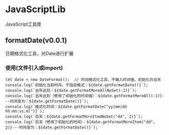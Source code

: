 # JavaScriptLib
JavaScript工具库
## formatDate(v0.0.1)
日期格式化工具，对Date进行扩展
### 使用(文件引入或import)
```
let date = new DateFormat();  // 时间格式化工具，不输入时间值，初始化为当天
console.log(`初始化当前时间，不指定格式：${date.getFormatDate()}`);
console.log(`去年此刻：${date.getFormatMoreAllNoSet(-1)}`);
console.log(`去年此刻（修改了初始化的时间值）：${date.getFormatMoreAll(-1)}---时间变为：${date.getFormatDate()}`);
console.log(`格式化时间：${date.getFormatDate("yy|mm|dd hh:mn:ss.ml")}`);
console.log(`后天：${date.getFormatMoreItemNoSet("dd", 2)}`);
console.log(`后天（修改了初始化的时间）：${date.getFormatMoreItem("dd", 2)}---时间变为：${date.getFormatDate()}`);
```
